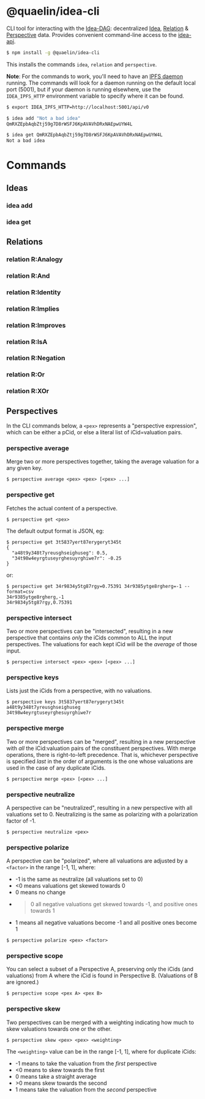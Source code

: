 # @quaelin/idea-cli

CLI tool for interacting with the [Idea-DAG][Idea-DAG]: decentralized
[Idea][Ideas], [Relation][Relations] & [Perspective][Perspectives] data.
Provides convenient command-line access to the [idea-api][idea-api].

```sh
$ npm install -g @quaelin/idea-cli
```

This installs the commands `idea`, `relation` and `perspective`.

**Note**: For the commands to work, you'll need to have an [IPFS daemon][IPFS]
running.  The commands will look for a daemon running on the default local port
(5001), but if your daemon is running elsewhere, use the `IDEA_IPFS_HTTP`
environment variable to specify where it can be found.

```sh
$ export IDEA_IPFS_HTTP=http://localhost:5001/api/v0

$ idea add "Not a bad idea"
QmRXZEpbAqbZtj59g7D8rWSFJ6KpAVAVhDRxNAEpwUYW4L

$ idea get QmRXZEpbAqbZtj59g7D8rWSFJ6KpAVAVhDRxNAEpwUYW4L
Not a bad idea
```

# Commands

## Ideas

### idea add

### idea get

## Relations

### relation R:Analogy

### relation R:And

### relation R:Identity

### relation R:Implies

### relation R:Improves

### relation R:IsA

### relation R:Negation

### relation R:Or

### relation R:XOr

## Perspectives

In the CLI commands below, a `<pex>` represents a "perspective expression",
which can be either a pCid, or else a literal list of iCid=valuation pairs.

### perspective average

Merge two or more perspectives together, taking the average valuation for a any
given key.

```
$ perspective average <pex> <pex> [<pex> ...]
```

### perspective get

Fetches the actual content of a perspective.

```
$ perspective get <pex>
```

The default output format is JSON, eg:

```
$ perspective get 3t5837yert87erygeryt345t
{
  "a48t9y348t7yreusghseighuseg": 0.5,
  "34t98w4eyrgtuseyrghesuyrghiwe7r": -0.25
}
```

or:

```
$ perspective get 34r9834y5tg87rgy=0.75391 34r9385ytge8rgherg=-1 --format=csv
34r9385ytge8rgherg,-1
34r9834y5tg87rgy,0.75391
```

### perspective intersect

Two or more perspectives can be "intersected", resulting in a new perspective
that contains _only_ the iCids common to ALL the input perspectives.  The
valuations for each kept iCid will be the _average_ of those input.

```
$ perspective intersect <pex> <pex> [<pex> ...]
```

### perspective keys

Lists just the iCids from a perspective, with no valuations.

```
$ perspective keys 3t5837yert87erygeryt345t
a48t9y348t7yreusghseighuseg
34t98w4eyrgtuseyrghesuyrghiwe7r
```

### perspective merge

Two or more perspectives can be "merged", resulting in a new perspective with
_all_ the iCid:valuation pairs of the constituent perspectives.  With merge
operations, there is right-to-left precedence.  That is, whichever perspective
is specified _last_ in the order of arguments is the one whose valuations are
used in the case of any duplicate iCids.

```
$ perspective merge <pex> [<pex> ...]
```

### perspective neutralize

A perspective can be "neutralized", resulting in a new perspective with all
valuations set to 0.  Neutralizing is the same as polarizing with a polarization
factor of -1.

```
$ perspective neutralize <pex>
```

### perspective polarize

A perspective can be "polarized", where all valuations are adjusted by a
`<factor>` in the range [-1, 1], where:
 * -1 is the same as neutralize (all valuations set to 0)
 * <0 means valuations get skewed towards 0
 * 0 means no change
 * >0 all negative valuations get skewed towards -1, and positive ones towards 1
 * 1 means all negative valuations become -1 and all positive ones become 1

```
$ perspective polarize <pex> <factor>
```

### perspective scope

You can select a subset of a Perspective A, preserving only the iCids (and
valuations) from A where the iCid is found in Perspective B.  (Valuations of B
are ignored.)

```
$ perspective scope <pex A> <pex B>
```

### perspective skew

Two perspectives can be merged with a weighting indicating how much to skew
valuations towards one or the other.

```
$ perspective skew <pex> <pex> <weighting>
```

The `<weighting>` value can be in the range [-1, 1], where for duplicate iCids:
 * -1 means to take the valuation from the _first_ perspective
 * \<0 means to skew towards the first
 * 0 means take a straight average
 * \>0 means skew towards the second
 * 1 means take the valuation from the _second_ perspective


[idea-api]: https://github.com/quaelin/idea/tree/main/packages/idea-api#readme
[Idea-DAG]: https://github.com/quaelin/idea/blob/main/doc/IDEA_DAG.md
[Ideas]: https://github.com/quaelin/idea/blob/main/doc/IDEAS.md
[IPFS]: https://ipfs.io
[Perspectives]: https://github.com/quaelin/idea/blob/main/doc/PERSPECTIVES.md
[Relations]: https://github.com/quaelin/idea/blob/main/doc/RELATIONS.md
